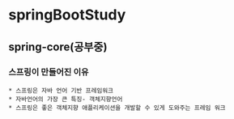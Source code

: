 # springBootStudy
## spring-core(공부중)
  ### 스프링이 만들어진 이유
    * 스프링은 자바 언어 기반 프레임워크
    * 자바언어의 가장 큰 특징- 객체지향언어
    * 스프링은 좋은 객체지향 애플리케이션을 개발할 수 있게 도와주는 프레임 워크
